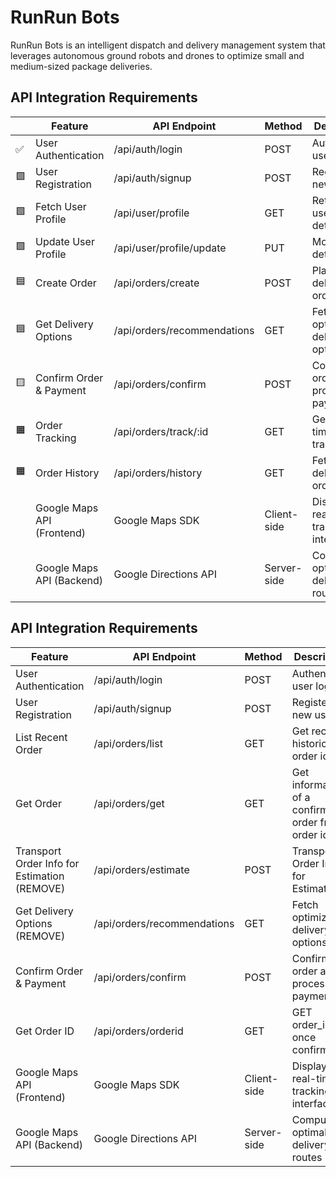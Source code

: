 # RunRun Bots
RunRun Bots is an intelligent dispatch and delivery management system that leverages autonomous ground robots and drones to optimize small and medium-sized package deliveries.


## **API Integration Requirements**

|      | **Feature**                | **API Endpoint**            | **Method**  | **Description**                      |
| ---- | -------------------------- | --------------------------- | ----------- | ------------------------------------ |
| ✅    | User Authentication        | /api/auth/login             | POST        | Authenticate user login              |
| 🟩    | User Registration          | /api/auth/signup            | POST        | Register a new user                  |
| 🟩    | Fetch User Profile         | /api/user/profile           | GET         | Retrieve user profile details        |
| 🟩    | Update User Profile        | /api/user/profile/update    | PUT         | Modify user details                  |
| 🟦    | Create Order               | /api/orders/create          | POST        | Place a new delivery order           |
| 🟦    | Get Delivery Options       | /api/orders/recommendations | GET         | Fetch optimized delivery options     |
| 🟨    | Confirm Order & Payment    | /api/orders/confirm         | POST        | Confirm order and process payment    |
| 🟧    | Order Tracking             | /api/orders/track/:id       | GET         | Get real-time tracking info          |
| 🟧    | Order History              | /api/orders/history         | GET         | Fetch past delivery orders           |
|      | Google Maps API (Frontend) | Google Maps SDK             | Client-side | Display real-time tracking interface |
|      | Google Maps API (Backend)  | Google Directions API       | Server-side | Compute optimal delivery routes      |


## **API Integration Requirements**

| **Feature**                         | **API Endpoint**            | **Method**  | **Description**                                    | **Json scheme**                                              |
| ----------------------------------- | --------------------------- | ----------- | -------------------------------------------------- | ------------------------------------------------------------ |
| User Authentication                 | /api/auth/login             | POST        | Authenticate user login                            | {email, passcode}                                            |
| User Registration                   | /api/auth/signup            | POST        | Register a new user                                | {name, email, passcode}                                      |
| List Recent Order                   | /api/orders/list            | GET         | Get recent historic order id                       | {{order_ids}}      
| Get Order                           | /api/orders/get             | GET         | Get information of a confirmed order from order id | {departure_address, destination_address, dispatch_address,route_id,bot_option, payment_amount,status, estimated_time} |                                          |
| Transport Order Info for Estimation (REMOVE) | /api/orders/estimate        | POST        | Transport Order Info for Estimation                | {departure_address, destination_address, bot_option}         |
| Get Delivery Options (REMOVE)               | /api/orders/recommendations | GET         | Fetch optimized delivery options                   | {dispatch_address,route_id,bot_option, payment_amount, estimated_time} |
| Confirm Order & Payment             | /api/orders/confirm         | POST        | Confirm order and process payment                  | {user_id, route_id,order_time, order_quantity，order type, bot_option, payment_amount} |
| Get Order ID                        | /api/orders/orderid         | GET         | GET order_id once confirmed                        | {order_id, estimated_time}                                   |
| Google Maps API (Frontend)          | Google Maps SDK             | Client-side | Display real-time tracking interface               | refer                                                        |
| Google Maps API (Backend)           | Google Directions API       | Server-side | Compute optimal delivery routes                    | refer                                                        |
